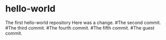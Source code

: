 # hello-world
The first hello-world repository
Here was a change.
#The second commit.
#The third commit.
#The fourth commit.
#The fifth commit.
#The guest commit.
